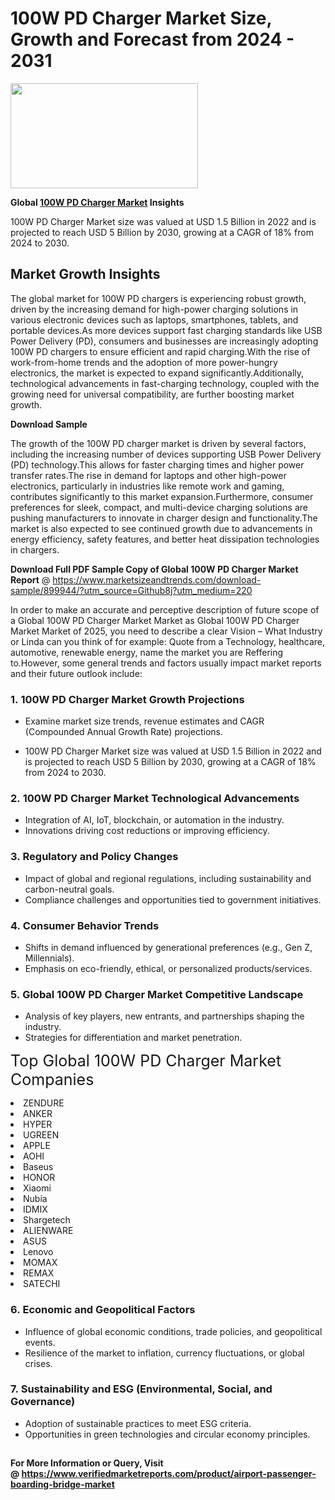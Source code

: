 <H1>100W PD Charger Market Size, Growth and Forecast from 2024 - 2031</H1><img class="aligncenter size-medium wp-image-584254" src="https://thirdeyenews.in/wp-content/uploads/2024/09/Global-Market-Research-300x168.jpeg" alt="" width="300" height="168" /><p><strong>Global&nbsp;<a href="https://www.marketsizeandtrends.com/download-sample/899944/?utm_source=Github8j?utm_medium=220">100W PD Charger Market</a> Insights</strong></p><p>100W PD Charger Market size was valued at USD 1.5 Billion in 2022 and is projected to reach USD 5 Billion by 2030, growing at a CAGR of 18% from 2024 to 2030.</p><p><h2>Market Growth Insights</h2> <p>The global market for 100W PD chargers is experiencing robust growth, driven by the increasing demand for high-power charging solutions in various electronic devices such as laptops, smartphones, tablets, and portable devices.As more devices support fast charging standards like USB Power Delivery (PD), consumers and businesses are increasingly adopting 100W PD chargers to ensure efficient and rapid charging.With the rise of work-from-home trends and the adoption of more power-hungry electronics, the market is expected to expand significantly.Additionally, technological advancements in fast-charging technology, coupled with the growing need for universal compatibility, are further boosting market growth.</p> <p><strong>Download Sample</strong></p> <p>The growth of the 100W PD charger market is driven by several factors, including the increasing number of devices supporting USB Power Delivery (PD) technology.This allows for faster charging times and higher power transfer rates.The rise in demand for laptops and other high-power electronics, particularly in industries like remote work and gaming, contributes significantly to this market expansion.Furthermore, consumer preferences for sleek, compact, and multi-device charging solutions are pushing manufacturers to innovate in charger design and functionality.The market is also expected to see continued growth due to advancements in energy efficiency, safety features, and better heat dissipation technologies in chargers.</p> <p><span class=""><strong>Download Full PDF Sample Copy of Global 100W PD Charger Market Report</strong> @ <a href="https://www.marketsizeandtrends.com/download-sample/899944/?utm_source=Github8j?utm_medium=220" target="_blank">https://www.marketsizeandtrends.com/download-sample/899944/?utm_source=Github8j?utm_medium=220</a></span></p><p>In order to make an accurate and perceptive description of future scope of a Global&nbsp;100W PD Charger Market Market as Global&nbsp;100W PD Charger Market Market of 2025, you need to describe a clear Vision &ndash; What Industry or Linda can you think of for example: Quote from a Technology, healthcare, automotive, renewable energy, name the market you are Reffering to.However, some general trends and factors usually impact market reports and their future outlook include:</p><h3>1.&nbsp;<strong>100W PD Charger Market Growth Projections</strong></h3><ul><li>Examine market size trends, revenue estimates and CAGR (Compounded Annual Growth Rate) projections.</li><li><p>100W PD Charger Market size was valued at USD 1.5 Billion in 2022 and is projected to reach USD 5 Billion by 2030, growing at a CAGR of 18% from 2024 to 2030.</p></li></ul><h3>2.&nbsp;<strong>100W PD Charger Market Technological Advancements</strong></h3><ul><li>Integration of AI, IoT, blockchain, or automation in the industry.</li><li>Innovations driving cost reductions or improving efficiency.</li></ul><h3>3.&nbsp;<strong>Regulatory and Policy Changes</strong></h3><ul><li>Impact of global and regional regulations, including sustainability and carbon-neutral goals.</li><li>Compliance challenges and opportunities tied to government initiatives.</li></ul><h3>4.&nbsp;<strong>Consumer Behavior Trends</strong></h3><ul><li>Shifts in demand influenced by generational preferences (e.g., Gen Z, Millennials).</li><li>Emphasis on eco-friendly, ethical, or personalized products/services.</li></ul><h3>5.&nbsp;<strong>Global 100W PD Charger Market Competitive Landscape</strong></h3><ul><li>Analysis of key players, new entrants, and partnerships shaping the industry.</li><li>Strategies for differentiation and market penetration.</li></ul><p data-pm-slice="1 1 []"><span style="color: inherit; font-family: inherit; font-size: 25px;">Top Global 100W PD Charger Market Companies</span></p><div class="" data-test-id=""><p><li>ZENDURE</li><li> ANKER</li><li> HYPER</li><li> UGREEN</li><li> APPLE</li><li> AOHI</li><li> Baseus</li><li> HONOR</li><li> Xiaomi</li><li> Nubia</li><li> IDMIX</li><li> Shargetech</li><li> ALIENWARE</li><li> ASUS</li><li> Lenovo</li><li> MOMAX</li><li> REMAX</li><li> SATECHI</li></p></div><h3>6.&nbsp;<strong>Economic and Geopolitical Factors</strong></h3><ul><li>Influence of global economic conditions, trade policies, and geopolitical events.</li><li>Resilience of the market to inflation, currency fluctuations, or global crises.</li></ul><h3>7.&nbsp;<strong>Sustainability and ESG (Environmental, Social, and Governance)</strong></h3><ul><li>Adoption of sustainable practices to meet ESG criteria.</li><li>Opportunities in green technologies and circular economy principles.</li></ul><h2><strong style="font-size: 14px;">For More Information or Query, Visit @&nbsp;</strong><a style="background-color: #ffffff; font-size: 14px;" href="https://www.marketsizeandtrends.com/report/100w-pd-charger-market/" target="_blank">https://www.verifiedmarketreports.com/product/airport-passenger-boarding-bridge-market</a></h2>